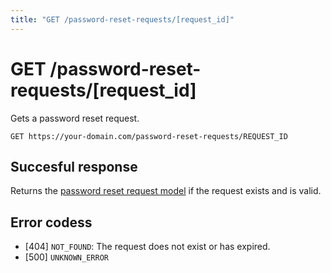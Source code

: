 ```yaml
---
title: "GET /password-reset-requests/[request_id]"
---
```


# GET /password-reset-requests/[request_id]

Gets a password reset request.

```
GET https://your-domain.com/password-reset-requests/REQUEST_ID
```

## Succesful response

Returns the [password reset request model](/api-reference/rest/models/password-reset-request) if the request exists and is valid.

## Error codess

- [404] `NOT_FOUND`: The request does not exist or has expired.
- [500] `UNKNOWN_ERROR`
